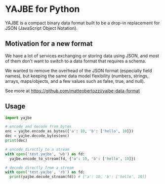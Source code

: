 # YAJBE for Python

YAJBE is a compact binary data format built to be a drop-in replacement for JSON (JavaScript Object Notation).


## Motivation for a new format
We have a lot of services exchanging or storing data using JSON, and most of them don't want to switch to a data format that requires a schema.

We wanted to remove the overhead of the JSON format (especially field names), but keeping the same data model flexibility (numbers, strings, arrays, maps/objects, and a few values such as false, true, and null).

See more at https://github.com/matteobertozzi/yajbe-data-format

## Usage

```python
import yajbe

# encode and decode from bytes
enc = yajbe.encode_as_bytes({'a': 10, 'b': ['hello', 10]})
dec = yajbe.decode_bytes(enc)
print(dec)

# encode directly to a stream
with open('test.yajbe', 'wb') as fd:
  yajbe.encode_to_stream(fd, {'a': 10, 'b': ['hello', 10]})

# decode directly from a stream
with open('test.yajbe', 'rb') as fd:
  print(yajbe.decode_stream(fd)) # {'a': 10, 'b': ['hello', 10]}
```
